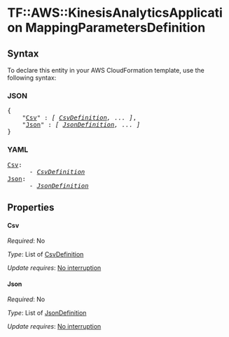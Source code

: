 # TF::AWS::KinesisAnalyticsApplication MappingParametersDefinition

## Syntax

To declare this entity in your AWS CloudFormation template, use the following syntax:

### JSON

<pre>
{
    "<a href="#csv" title="Csv">Csv</a>" : <i>[ <a href="csvdefinition.md">CsvDefinition</a>, ... ]</i>,
    "<a href="#json" title="Json">Json</a>" : <i>[ <a href="jsondefinition.md">JsonDefinition</a>, ... ]</i>
}
</pre>

### YAML

<pre>
<a href="#csv" title="Csv">Csv</a>: <i>
      - <a href="csvdefinition.md">CsvDefinition</a></i>
<a href="#json" title="Json">Json</a>: <i>
      - <a href="jsondefinition.md">JsonDefinition</a></i>
</pre>

## Properties

#### Csv

_Required_: No

_Type_: List of <a href="csvdefinition.md">CsvDefinition</a>

_Update requires_: [No interruption](https://docs.aws.amazon.com/AWSCloudFormation/latest/UserGuide/using-cfn-updating-stacks-update-behaviors.html#update-no-interrupt)

#### Json

_Required_: No

_Type_: List of <a href="jsondefinition.md">JsonDefinition</a>

_Update requires_: [No interruption](https://docs.aws.amazon.com/AWSCloudFormation/latest/UserGuide/using-cfn-updating-stacks-update-behaviors.html#update-no-interrupt)

